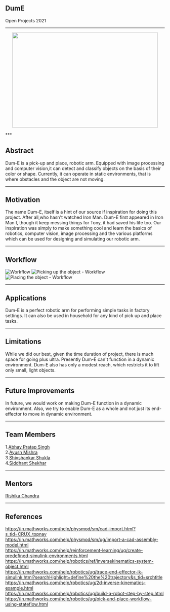 ## DumE
Open Projects 2021
***

<p align="center">
  <img width="460" height="300" src="https://github.com/rodion0917/Random/blob/main/Dum-E%20in%20Action%20-%20Green%20Object.png">
</p>
***

## Abstract
Dum-E is a pick-up and place, robotic arm. Equipped with image processing and computer vision,it can 
detect and classify objects on the basis of their color or shape. Currently, it can operate in static
environments, that is where obstacles and the object are not moving.
***

## Motivation
The name Dum-E, itself is a hint of our source if inspiration for doing this project. After all,who 
hasn't watched Iron Man. Dum-E first appeared in Iron Man I, though it keep messing things for Tony, 
it had saved his life too. 
Our inspiration was simply to make something cool and learn the basics of robotics, computer vision,
image processing and the various platforms which can be used for designing and simulating our robotic arm. 
***

## Workflow
![Workflow](https://github.com/rodion0917/Random/blob/main/Work-flow%20chart.png)
![Picking up the object - Workflow](https://github.com/rodion0917/Random/blob/main/Picking%20up%20the%20object%20-%20Workflow.png)
![Placing the object - Workflow](https://github.com/rodion0917/Random/blob/main/Placing%20the%20object%20-%20Workflow.png)
***

## Applications
Dum-E is a perfect robotic arm for performing simple tasks in factory settings. It can also be used in household for any kind of pick up and place tasks.
***

## Limitations 
While we did our best, given the time duration of project, there is much space for going plus ultra. 
Presently Dum-E can't function in a dynamic environment. Dum-E also has only a modest reach, which restricts it to lift only small, light objects.
***

## Future Improvements
In future, we would work on making Dum-E function in a dynamic environment. Also, we try to enable Dum-E as a whole and not just its end-effector to move in dynamic environment. 
***

## Team Members 
1.[Abhay Pratap Singh](https://github.com/DarthEkLen) <br/>
2.[Ayush Mishra](https://github.com/rodion0917) <br/>
3.[Shivshankar Shukla](https://github.com/SHIV-anna) <br/>
4.[Siddhant Shekhar](https://github.com/SiddhantShekhar) <br/>
***

## Mentors
[Rishika Chandra](https://github.com/chandrarishika14)
***

## References
https://in.mathworks.com/help/physmod/sm/cad-import.html?s_tid=CRUX_topnav <br/>
https://in.mathworks.com/help/physmod/sm/ug/import-a-cad-assembly-model.html <br/>
https://in.mathworks.com/help/reinforcement-learning/ug/create-predefined-simulink-environments.html <br/>
https://in.mathworks.com/help/robotics/ref/inversekinematics-system-object.html <br/>
https://in.mathworks.com/help/robotics/ug/trace-end-effector-ik-simulink.html?searchHighlight=define%20the%20trajectory&s_tid=srchtitle <br/>
https://in.mathworks.com/help/robotics/ug/2d-inverse-kinematics-example.html <br/>
https://in.mathworks.com/help/robotics/ug/build-a-robot-step-by-step.html <br/>
https://in.mathworks.com/help/robotics/ug/pick-and-place-workflow-using-stateflow.html
